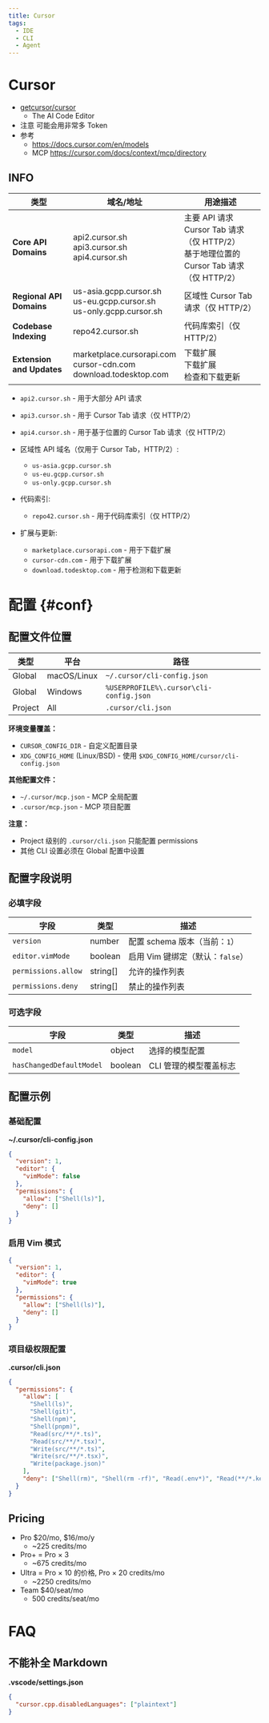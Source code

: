 ```yaml
---
title: Cursor
tags:
  - IDE
  - CLI
  - Agent
---
```


# Cursor

- [getcursor/cursor](https://github.com/getcursor/cursor)
  - The AI Code Editor
- 注意 可能会用非常多 Token
- 参考
  - https://docs.cursor.com/en/models
  - MCP https://cursor.com/docs/context/mcp/directory

## INFO

| 类型                      | 域名/地址                                                                | 用途描述                                                                                     |
| ------------------------- | ------------------------------------------------------------------------ | -------------------------------------------------------------------------------------------- |
| **Core API Domains**      | api2.cursor.sh<br>api3.cursor.sh<br>api4.cursor.sh                       | 主要 API 请求<br>Cursor Tab 请求（仅 HTTP/2）<br>基于地理位置的 Cursor Tab 请求（仅 HTTP/2） |
| **Regional API Domains**  | us-asia.gcpp.cursor.sh<br>us-eu.gcpp.cursor.sh<br>us-only.gcpp.cursor.sh | 区域性 Cursor Tab 请求（仅 HTTP/2）                                                          |
| **Codebase Indexing**     | repo42.cursor.sh                                                         | 代码库索引（仅 HTTP/2）                                                                      |
| **Extension and Updates** | marketplace.cursorapi.com<br>cursor-cdn.com<br>download.todesktop.com    | 下载扩展<br>下载扩展<br>检查和下载更新                                                       |

- `api2.cursor.sh` - 用于大部分 API 请求
- `api3.cursor.sh` - 用于 Cursor Tab 请求（仅 HTTP/2）
- `api4.cursor.sh` - 用于基于位置的 Cursor Tab 请求（仅 HTTP/2）

- 区域性 API 域名（仅用于 Cursor Tab，HTTP/2）:
  - `us-asia.gcpp.cursor.sh`
  - `us-eu.gcpp.cursor.sh`
  - `us-only.gcpp.cursor.sh`

- 代码索引:
  - `repo42.cursor.sh` - 用于代码库索引（仅 HTTP/2）

- 扩展与更新:
  - `marketplace.cursorapi.com` - 用于下载扩展
  - `cursor-cdn.com` - 用于下载扩展
  - `download.todesktop.com` - 用于检测和下载更新

# 配置 {#conf}

## 配置文件位置

| 类型    | 平台        | 路径                                    |
| ------- | ----------- | --------------------------------------- |
| Global  | macOS/Linux | `~/.cursor/cli-config.json`             |
| Global  | Windows     | `%USERPROFILE%\.cursor\cli-config.json` |
| Project | All         | `.cursor/cli.json`                      |

**环境变量覆盖：**

- `CURSOR_CONFIG_DIR` - 自定义配置目录
- `XDG_CONFIG_HOME` (Linux/BSD) - 使用 `$XDG_CONFIG_HOME/cursor/cli-config.json`

**其他配置文件：**

- `~/.cursor/mcp.json` - MCP 全局配置
- `.cursor/mcp.json` - MCP 项目配置

**注意：**

- Project 级别的 `.cursor/cli.json` 只能配置 permissions
- 其他 CLI 设置必须在 Global 配置中设置

## 配置字段说明

### 必填字段

| 字段                | 类型     | 描述                             |
| ------------------- | -------- | -------------------------------- |
| `version`           | number   | 配置 schema 版本（当前：`1`）    |
| `editor.vimMode`    | boolean  | 启用 Vim 键绑定（默认：`false`） |
| `permissions.allow` | string[] | 允许的操作列表                   |
| `permissions.deny`  | string[] | 禁止的操作列表                   |

### 可选字段

| 字段                     | 类型    | 描述                   |
| ------------------------ | ------- | ---------------------- |
| `model`                  | object  | 选择的模型配置         |
| `hasChangedDefaultModel` | boolean | CLI 管理的模型覆盖标志 |

## 配置示例

### 基础配置

**~/.cursor/cli-config.json**

```json
{
  "version": 1,
  "editor": {
    "vimMode": false
  },
  "permissions": {
    "allow": ["Shell(ls)"],
    "deny": []
  }
}
```

### 启用 Vim 模式

```json
{
  "version": 1,
  "editor": {
    "vimMode": true
  },
  "permissions": {
    "allow": ["Shell(ls)"],
    "deny": []
  }
}
```

### 项目级权限配置

**.cursor/cli.json**

```json
{
  "permissions": {
    "allow": [
      "Shell(ls)",
      "Shell(git)",
      "Shell(npm)",
      "Shell(pnpm)",
      "Read(src/**/*.ts)",
      "Read(src/**/*.tsx)",
      "Write(src/**/*.ts)",
      "Write(src/**/*.tsx)",
      "Write(package.json)"
    ],
    "deny": ["Shell(rm)", "Shell(rm -rf)", "Read(.env*)", "Read(**/*.key)", "Read(**/*.pem)", "Write(**/*.key)"]
  }
}
```

## Pricing

- Pro $20/mo, $16/mo/y
  - ~225 credits/mo
- Pro+ = Pro &times; 3
  - ~675 credits/mo
- Ultra = Pro &times; 10 的价格, Pro &times; 20 credits/mo
  - ~2250 credits/mo
- Team $40/seat/mo
  - 500 credits/seat/mo

# FAQ

## 不能补全 Markdown

**.vscode/settings.json**

```json
{
  "cursor.cpp.disabledLanguages": ["plaintext"]
}
```
